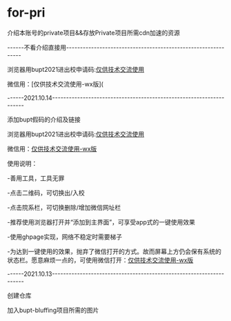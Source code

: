# for-pri
介绍本账号的private项目&amp;&amp;存放Private项目所需cdn加速的资源

------不看介绍直接用--------------------------------------------------------------

浏览器用bupt2021进出校申请码:[仅供技术交流使用](https://shumil573.github.io/bupt-bluffing)

微信用：[仅供技术交流使用-wx版](



------2021.10.14--------------------------------------------------------------------

添加bupt假码的介绍及链接

浏览器用bupt2021进出校申请码:[仅供技术交流使用](https://shumil573.github.io/bupt-bluffing)

微信用：[仅供技术交流使用-wx版](https://shumil573.github.io/bupt-bluffing#/weixin)



使用说明：

-善用工具，工具无罪

-点击二维码，可切换出/入校

-点击院系栏，可切换删除/增加微信网址栏

-推荐使用浏览器打开并“添加到主界面”，可享受app式的一键使用效果

-使用ghpage实现，网络不稳定时需要梯子

-为达到一键使用的效果，抛弃了微信打开的方式。故而屏幕上方仍会保有系统的状态栏。愿意麻烦一点的，可使用微信打开：[仅供技术交流使用-wx版](https://shumil573.github.io/bupt-bluffing#/weixin)



------2021.10.13--------------------------------------------------------------------

创建仓库

加入bupt-bluffing项目所需的图片
